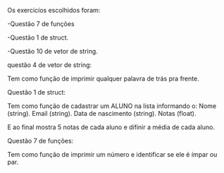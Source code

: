 Os exercicíos escolhidos foram:

-Questão 7 de funções

-Questão 1 de struct.

-Questão 10 de vetor de string.

questão 4 de vetor de string:

Tem como função de imprimir qualquer palavra de trás pra frente.

Questão 1 de struct:

Tem como função de cadastrar um ALUNO na lista informando o: 
Nome (string).
Email (string).
Data de nascimento (string).
Notas (float).

E ao final mostra 5 notas de cada aluno e difinir a média de cada aluno.

Questão 7 de funções:

Tem como função de imprimir um número e identificar se ele é ímpar ou par.





